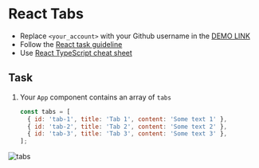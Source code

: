 # React Tabs
- Replace `<your_account>` with your Github username in the [DEMO LINK](https://Lenur29.github.io/react_tabs/)
- Follow the [React task guideline](https://github.com/mate-academy/react_task-guideline#react-tasks-guideline)
- Use [React TypeScript cheat sheet](https://mate-academy.github.io/fe-program/js/extra/react-typescript)

## Task
1. Your `App` component contains an array of `tabs`
    ```javascript
    const tabs = [
      { id: 'tab-1', title: 'Tab 1', content: 'Some text 1' },
      { id: 'tab-2', title: 'Tab 2', content: 'Some text 2' },
      { id: 'tab-3', title: 'Tab 3', content: 'Some text 3' },
    ];
    ```
<!-- 1. Save the `selectedTab` in the `App` (the first one by default) -->
<!-- 1. Implement the `Tabs` component accepting `tabs` as a prop
   and displaying a link per each `tab` and the content of the selected tab -->
<!-- 1. Pass the `selectedTabId` as a prop to the `Tabs`, the specified tab should be selected if possible
  (otherwise the first tab is selected) -->
<!-- 1. Pass the `onTabSelected` callback to the `Tabs`
   it should be called whenever the user selects another tab.
   (Don't call the callback if the tab was not changed) -->
<!-- 1. The callback should receive the data of the selected tab (an object from the array) -->
<!-- 1. Create an `h1` inside the `App` saying `Selected tab is Tab 1` (show the title of the selected tab) -->
<!-- 1. When the user selects another tab the `h1` should be updated accordingly -->
<!-- 1. The `Tabs` component should be stateless -->

![tabs](./description/tabs.gif)
